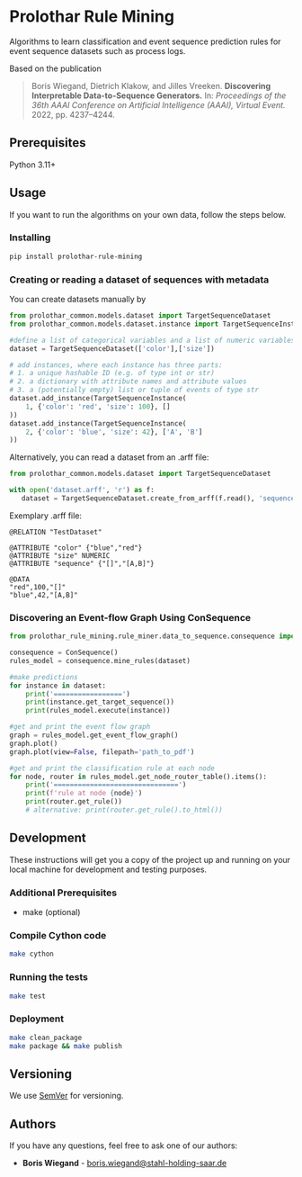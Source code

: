 # Prolothar Rule Mining

Algorithms to learn classification and event sequence prediction rules for event sequence datasets such as process logs.

Based on the publication
> Boris Wiegand, Dietrich Klakow, and Jilles Vreeken.
> **Discovering Interpretable Data-to-Sequence Generators.**
> In: *Proceedings of the 36th AAAI Conference on Artificial Intelligence (AAAI), Virtual Event.* 2022, pp. 4237–4244.

## Prerequisites

Python 3.11+

## Usage

If you want to run the algorithms on your own data, follow the steps below.

### Installing

```bash
pip install prolothar-rule-mining
```

### Creating or reading a dataset of sequences with metadata

You can create datasets manually by

```python
from prolothar_common.models.dataset import TargetSequenceDataset
from prolothar_common.models.dataset.instance import TargetSequenceInstance

#define a list of categorical variables and a list of numeric variables
dataset = TargetSequenceDataset(['color'],['size'])

# add instances, where each instance has three parts:
# 1. a unique hashable ID (e.g. of type int or str)
# 2. a dictionary with attribute names and attribute values
# 3. a (potentially empty) list or tuple of events of type str
dataset.add_instance(TargetSequenceInstance(
    1, {'color': 'red', 'size': 100}, []
))
dataset.add_instance(TargetSequenceInstance(
    2, {'color': 'blue', 'size': 42}, ['A', 'B']
))
```

Alternatively, you can read a dataset from an .arff file:

```python
from prolothar_common.models.dataset import TargetSequenceDataset

with open('dataset.arff', 'r') as f:
   dataset = TargetSequenceDataset.create_from_arff(f.read(), 'sequence')
```

Exemplary .arff file:

```
@RELATION "TestDataset"

@ATTRIBUTE "color" {"blue","red"}
@ATTRIBUTE "size" NUMERIC
@ATTRIBUTE "sequence" {"[]","[A,B]"}

@DATA
"red",100,"[]"
"blue",42,"[A,B]"
```

### Discovering an Event-flow Graph Using ConSequence

```python
from prolothar_rule_mining.rule_miner.data_to_sequence.consequence import ConSequence

consequence = ConSequence()
rules_model = consequence.mine_rules(dataset)

#make predictions
for instance in dataset:
    print('=================')
    print(instance.get_target_sequence())
    print(rules_model.execute(instance))

#get and print the event flow graph
graph = rules_model.get_event_flow_graph()
graph.plot()
graph.plot(view=False, filepath='path_to_pdf')

#get and print the classification rule at each node
for node, router in rules_model.get_node_router_table().items():
    print('===============================')
    print(f'rule at node {node}')
    print(router.get_rule())
    # alternative: print(router.get_rule().to_html())
```

## Development

These instructions will get you a copy of the project up and running on your local machine for development and testing purposes.

### Additional Prerequisites
- make (optional)

### Compile Cython code

```bash
make cython
```

### Running the tests

```bash
make test
```

### Deployment

```bash
make clean_package
make package && make publish
```

## Versioning

We use [SemVer](http://semver.org/) for versioning.

## Authors

If you have any questions, feel free to ask one of our authors:

* **Boris Wiegand** - boris.wiegand@stahl-holding-saar.de
